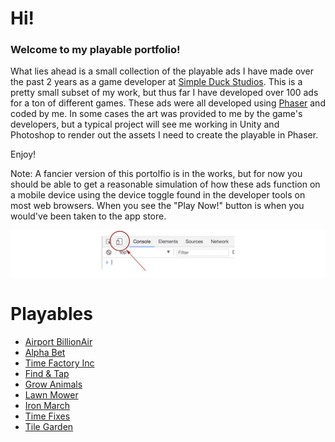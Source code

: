 # Hi!
### Welcome to my playable portfolio!
What lies ahead is a small collection of the playable ads I have made over the past 2 years as a game developer at [Simple Duck Studios](https://www.simpleduckstudios.com/). This is a pretty small subset of my work, but thus far I have developed over 100 ads for a ton of different games. These ads were all developed using [Phaser](https://phaser.io/) and coded by me. In some cases the art was provided to me by the game's developers, but a typical project will see me working in Unity and Photoshop to render out the assets I need to create the playable in Phaser. 

Enjoy!

Note: A fancier version of this portolfio is in the works, but for now you should be able to get a reasonable simulation of how these ads function on a mobile device using the device toggle found in the developer tools on most web browsers. When you see the "Play Now!" button is when you would've been taken to the app store.  

![Device Toggle Highlight](/images/device_toolbar.png)


# Playables
- [Airport BillionAir](https://darzzler.github.io/PlayablePortfolio/playables/air_sdmip_choosePilot_00_en_play.html)
- [Alpha Bet](https://darzzler.github.io/PlayablePortfolio/playables/playables/alp_sdmip_words_00_en_play.html)
- [Time Factory Inc](https://darzzler.github.io/PlayablePortfolio/playables/fac_sdmip_cavemen_00_en_play_AL.html)
- [Find & Tap](https://darzzler.github.io/PlayablePortfolio/playables/fnt_sdmip_5items_en_play_AL.html)
- [Grow Animals](https://darzzler.github.io/PlayablePortfolio/playables/grw_sdmip_dino_00_en_play.html)
- [Lawn Mower](https://darzzler.github.io/PlayablePortfolio/playables/lwn_sdmip_wheat_00_en_play.html)
- [Iron March](https://darzzler.github.io/PlayablePortfolio/playables/pls_sdmip_plane_00_en_play.html)
- [Time Fixes](https://darzzler.github.io/PlayablePortfolio/playables/tif_sdmip_ambulance_00_en_play.html)
- [Tile Garden](https://darzzler.github.io/PlayablePortfolio/playables/til_sdmip_match3_00_en_play.html)
